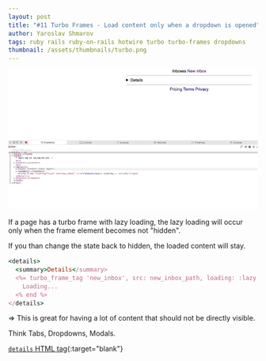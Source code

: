 ```yaml
---
layout: post
title: "#11 Turbo Frames - Load content only when a dropdown is opened"
author: Yaroslav Shmarov
tags: ruby rails ruby-on-rails hotwire turbo turbo-frames dropdowns
thumbnail: /assets/thumbnails/turbo.png
---
```


![details-turbo-eager-loading](/assets/images/details-turbo-eager-loading.gif)


If a page has a turbo frame with lazy loading, the lazy loading will occur only when the frame element becomes not "hidden".

If you than change the state back to hidden, the loaded content will stay.

```ruby
<details>
  <summary>Details</summary>
  <%= turbo_frame_tag 'new_inbox', src: new_inbox_path, loading: :lazy do %>
    Loading...
  <% end %>
</details>
```

=> This is great for having a lot of content that should not be directly visible. 

Think Tabs, Dropdowns, Modals.

[`details` HTML tag](https://developer.mozilla.org/en-US/docs/Web/HTML/Element/details){:target="blank"}
